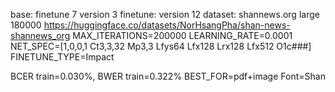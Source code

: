 base: finetune 7 version 3
finetune: version 12
dataset: shannews.org large 180000 https://huggingface.co/datasets/NorHsangPha/shan-news-shannews_org
MAX_ITERATIONS=200000
LEARNING_RATE=0.0001
NET_SPEC=[1,0,0,1 Ct3,3,32 Mp3,3 Lfys64 Lfx128 Lrx128 Lfx512 O1c###]
FINETUNE_TYPE=Impact

BCER train=0.030%,
BWER train=0.322%
BEST_FOR=pdf+image
Font=Shan